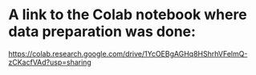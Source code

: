 # A link to the Colab notebook where data preparation was done:

https://colab.research.google.com/drive/1YcOEBgAGHq8HShrhVFelmQ-zCKacfVAd?usp=sharing
